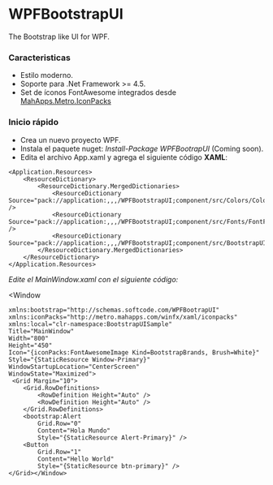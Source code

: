 # WPFBootstrapUI

The Bootstrap like UI for WPF.

### **Caracteristicas**

* Estilo moderno.
* Soporte para .Net Framework >= 4.5.
* Set de íconos FontAwesome integrados desde [MahApps.Metro.IconPacks](https://github.com/MahApps/MahApps.Metro.IconPacks)

### **Inicio rápido**

* Crea un nuevo proyecto WPF.
* Instala el paquete nuget: _Install-Package WPFBootrapUI_   (Coming soon).
* Edita el archivo App.xaml y agrega el siguiente código **XAML**:

<Application x:Class="BootstrapUISample.App"
    xmlns="http://schemas.microsoft.com/winfx/2006/xaml/presentation"
    xmlns:x="http://schemas.microsoft.com/winfx/2006/xaml"
    StartupUri="MainWindow.xaml">

    <Application.Resources>
        <ResourceDictionary>
            <ResourceDictionary.MergedDictionaries>
                <ResourceDictionary Source="pack://application:,,,/WPFBootstrapUI;component/src/Colors/ColorsDictionary.xaml" />
                <ResourceDictionary Source="pack://application:,,,/WPFBootstrapUI;component/src/Fonts/FontFamilyDictionary.xaml" />
                <ResourceDictionary Source="pack://application:,,,/WPFBootstrapUI;component/src/BootstrapUIBaseRoot.xaml"/>
            </ResourceDictionary.MergedDictionaries>
        </ResourceDictionary>
    </Application.Resources>
</Application>

_Edite el MainWindow.xaml con el siguiente código:_

   
<Window

    xmlns:bootstrap="http://schemas.softcode.com/WPFBootrapUI"
    xmlns:iconPacks="http://metro.mahapps.com/winfx/xaml/iconpacks"
    xmlns:local="clr-namespace:BootstrapUISample"
    Title="MainWindow"
    Width="800"
    Height="450"
    Icon="{iconPacks:FontAwesomeImage Kind=BootstrapBrands, Brush=White}"
    Style="{StaticResource Window-Primary}"
    WindowStartupLocation="CenterScreen"
    WindowState="Maximized">
     <Grid Margin="10">
        <Grid.RowDefinitions>
            <RowDefinition Height="Auto" />
            <RowDefinition Height="Auto" />
        </Grid.RowDefinitions>
        <bootstrap:Alert
            Grid.Row="0"
            Content="Hola Mundo"
            Style="{StaticResource Alert-Primary}" />
        <Button
            Grid.Row="1"
            Content="Hello World"
            Style="{StaticResource btn-primary}" />
    </Grid></Window>

